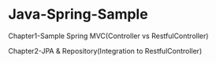 # Java-Spring-Sample

Chapter1-Sample Spring MVC(Controller vs RestfulController)

Chapter2-JPA & Repository(Integration to RestfulController)

